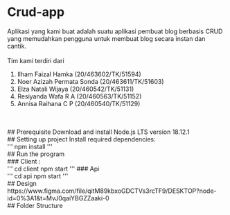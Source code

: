 # Crud-app
Aplikasi yang kami buat adalah suatu aplikasi pembuat blog berbasis CRUD yang memudahkan pengguna untuk membuat blog secara instan dan cantik. 
<br>
<br>
Tim kami terdiri dari <br>
1. Ilham Faizal Hamka (20/463602/TK/51594) <br>
2. Noer Azizah Permata Sonda (20/463611/TK/51603) <br>
3. Elza Natali Wijaya (20/460542/TK/51131) <br>
4. Resiyanda Wafa R A (20/460563/TK/51152) <br>
5. Annisa Raihana C P (20/460540/TK/51129) <br>
<br>
<br>
## Prerequisite
Download and install Node.js LTS version 18.12.1
<br>
## Setting up project
Install required dependencies:<br>
'''
 npm install
'''
<br>
## Run the program<br>
### Client : <br>
'''
    cd client 
    npm start
'''
### Api <br>
'''
    cd api
    npm start
'''
<br>
## Design <br>
https://www.figma.com/file/qitM89kbxoGDCTVs3rcTF9/DESKTOP?node-id=0%3A1&t=MvJ0qaiYBGZZaaki-0
<br>
## Folder Structure <br>
